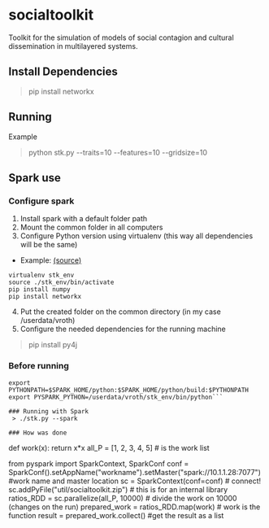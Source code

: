 # socialtoolkit
Toolkit for the simulation of models of social contagion and cultural dissemination in multilayered systems.

## Install Dependencies
> pip install networkx


## Running
Example
> python stk.py --traits=10 --features=10 --gridsize=10


## Spark use
### Configure spark
1. Install spark with a default folder path
2. Mount the common folder in all computers
3. Configure Python version using virtualenv (this way all dependencies will be the same)
  * Example: [(source)](http://www.cloudera.com/documentation/enterprise/5-5-x/topics/spark_python.html)
```
virtualenv stk_env
source ./stk_env/bin/activate
pip install numpy
pip install networkx
```
4. Put the created folder on the common directory (in my case /userdata/vroth)
5. Configure the needed dependencies for the running machine
 > pip install py4j

### Before running
 ```export SPARK_HOME=/clusterdata/spark/spark-1.6.0-bin-hadoop2.6
export PYTHONPATH=$SPARK_HOME/python:$SPARK_HOME/python/build:$PYTHONPATH
export PYSPARK_PYTHON=/userdata/vroth/stk_env/bin/python```

### Running with Spark
  > ./stk.py --spark

### How was done 
 ```
def work(x):
    return x*x
all_P = [1, 2, 3, 4, 5] # is the work list

from pyspark import SparkContext, SparkConf
conf = SparkConf().setAppName("workname").setMaster("spark://10.1.1.28:7077") #work name and master location 
sc = SparkContext(conf=conf) # connect!
sc.addPyFile("util/socialtoolkit.zip") # this is for an internal library
ratios_RDD = sc.parallelize(all_P, 10000) # divide the work on 10000 (changes on the run)
prepared_work = ratios_RDD.map(work) # work is the function
result = prepared_work.collect() #get the result as a list
```
